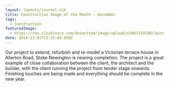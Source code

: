 ```yaml
---
layout: layouts/journal.njk
title: Construction Image of the Month – December
tags:
  - Construction
featuredImage:
  - https://res.cloudinary.com/dvzwcttpm/image/upload/v1667143198/Journals/cioth-201412_sg6n5i.gif
date: 2014-12-01T12:33:04.898Z
---
```

Our project to extend, refurbish and re-model a Victorian terrace house in Allerton Road, Stoke Newington is nearing completion. The project is a great example of close collaboration between the client, the architect and the builder, with the client running the project from tender stage onwards. Finishing touches are being made and everything should be complete in the new year.